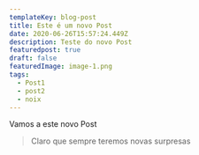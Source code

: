 ```yaml
---
templateKey: blog-post
title: Este é um novo Post
date: 2020-06-26T15:57:24.449Z
description: Teste do novo Post
featuredpost: true
draft: false
featuredImage: image-1.png
tags:
  - Post1
  - post2
  - noix
---
```

Vamos a este novo Post



> Claro que sempre teremos novas surpresas